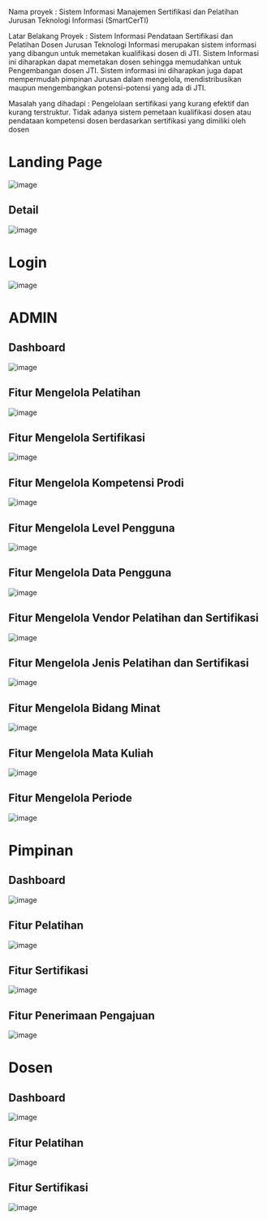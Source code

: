 Nama proyek :  Sistem Informasi Manajemen Sertifikasi dan Pelatihan Jurusan Teknologi Informasi (SmartCerTI)

Latar Belakang Proyek : Sistem Informasi Pendataan Sertifikasi dan Pelatihan Dosen Jurusan Teknologi Informasi merupakan sistem informasi yang dibangun untuk memetakan kualifikasi dosen di JTI. Sistem Informasi ini diharapkan dapat memetakan dosen sehingga memudahkan untuk Pengembangan dosen JTI. Sistem informasi ini diharapkan juga dapat mempermudah pimpinan Jurusan dalam mengelola, mendistribusikan maupun mengembangkan potensi-potensi yang ada di JTI.

Masalah yang dihadapi : Pengelolaan sertifikasi yang kurang efektif dan kurang terstruktur. Tidak adanya sistem pemetaan kualifikasi dosen atau pendataan kompetensi dosen berdasarkan sertifikasi yang dimiliki oleh dosen


# Landing Page
![image](https://github.com/user-attachments/assets/bdf1cba2-64ad-44a7-ae15-72be652681c7)

## Detail
![image](https://github.com/user-attachments/assets/41a85305-1db0-47d4-be55-252c9f736805)

# Login
![image](https://github.com/user-attachments/assets/40b291f4-5b3c-4b1d-a6ad-2ed0a8621fd3)

# ADMIN

## Dashboard
![image](https://github.com/user-attachments/assets/fc73aa36-7861-487d-bb22-ffd01727beb9)

## Fitur Mengelola Pelatihan 
![image](https://github.com/user-attachments/assets/2ce4044f-e0b4-4bd7-aa3f-93888d2230ff)

## Fitur Mengelola Sertifikasi 
![image](https://github.com/user-attachments/assets/b9cdecee-0e56-4bb9-93f8-389482140c5d)

## Fitur Mengelola Kompetensi Prodi
![image](https://github.com/user-attachments/assets/5427230b-6531-4b28-ad76-5ee6ce76a4b0)

## Fitur Mengelola Level Pengguna
![image](https://github.com/user-attachments/assets/8d204a43-4867-4f78-b4ef-b2e0cf5d51ae)

## Fitur Mengelola Data Pengguna
![image](https://github.com/user-attachments/assets/08b6ca0b-ee50-4dde-b700-5a8f7edff244)

## Fitur Mengelola Vendor Pelatihan dan Sertifikasi
![image](https://github.com/user-attachments/assets/d7a4cefa-def6-4bfb-b73f-3911e15c73d9)

## Fitur Mengelola Jenis Pelatihan dan Sertifikasi
![image](https://github.com/user-attachments/assets/d91c6dea-062f-4c7f-879d-121072af8a7f)

## Fitur Mengelola Bidang Minat
![image](https://github.com/user-attachments/assets/5c786c34-634f-4c4d-ac51-78fea330cdf6)

## Fitur Mengelola Mata Kuliah
![image](https://github.com/user-attachments/assets/95cd9a30-9870-4ec4-ab52-2f76770a4f39)

## Fitur Mengelola Periode
![image](https://github.com/user-attachments/assets/40c6408a-c19f-4951-8b9c-0a14f8c73424)


# Pimpinan

## Dashboard
![image](https://github.com/user-attachments/assets/400d65e3-3916-4204-ae33-90d481681e7a)

## Fitur Pelatihan
![image](https://github.com/user-attachments/assets/1bb524dc-f8f3-42bf-9603-1fe8971c259c)

## Fitur Sertifikasi
![image](https://github.com/user-attachments/assets/6e0fb8db-48cd-4850-9a22-b1fcc41743c5)

## Fitur Penerimaan Pengajuan
![image](https://github.com/user-attachments/assets/5fa9b096-ee8e-4c77-9211-788ad456ccee)

# Dosen

## Dashboard
![image](https://github.com/user-attachments/assets/900ff9df-ce53-4179-ade6-f6e711491951)

## Fitur Pelatihan
![image](https://github.com/user-attachments/assets/ed34a32f-09a7-4575-b892-aae9b57962ac)

## Fitur Sertifikasi
![image](https://github.com/user-attachments/assets/57ffc869-b39d-459a-bcd2-501d53a4d0c5)








